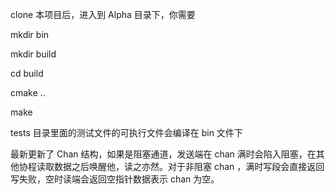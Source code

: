 clone 本项目后，进入到 Alpha 目录下，你需要

mkdir bin

mkdir build

cd build

cmake ..

make

tests 目录里面的测试文件的可执行文件会编译在 bin 文件下

最新更新了 Chan 结构，如果是阻塞通道，发送端在 chan 满时会陷入阻塞，在其他协程读取数据之后唤醒他，读之亦然。对于非阻塞 chan ，满时写段会直接返回写失败，空时读端会返回空指针数据表示 chan 为空。
